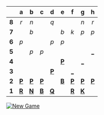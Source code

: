 |     |  a  |  b  |  c  |  d  |  e  |  f  |  g  |  h  |
|:---:|:---:|:---:|:---:|:---:|:---:|:---:|:---:|:---:|
|  **8**  |  _r_  |  _n_  |     |  _q_  |     |     |  _n_  |  _r_  |
|  **7**  |     |  _b_  |     |     |  _b_  |  _k_  |  _p_  |  _p_  |
|  **6**  |  _p_  |     |     |  _p_  |  _p_  |     |     |     |
|  **5**  |     |  _p_  |  _p_  |     |     |     |     |  [_](https://readme-chess.azurewebsites.net/play?move=e2h5)  |
|  **4**  |     |     |     |     |  [**P**](https://readme-chess.azurewebsites.net/select?square=e4)  |     |  [_](https://readme-chess.azurewebsites.net/play?move=e2g4)  |     |
|  **3**  |     |     |     |  [**P**](https://readme-chess.azurewebsites.net/select?square=d3)  |     |  [_](https://readme-chess.azurewebsites.net/play?move=e2f3)  |     |     |
|  **2**  |  [**P**](https://readme-chess.azurewebsites.net/select?square=a2)  |  [**P**](https://readme-chess.azurewebsites.net/select?square=b2)  |  [**P**](https://readme-chess.azurewebsites.net/select?square=c2)  |     |  [**B**](https://readme-chess.azurewebsites.net/select?square=e2)  |  [**P**](https://readme-chess.azurewebsites.net/select?square=f2)  |  [**P**](https://readme-chess.azurewebsites.net/select?square=g2)  |  [**P**](https://readme-chess.azurewebsites.net/select?square=h2)  |
|  **1**  |  [**R**](https://github.com/grim-kalman)  |  [**N**](https://readme-chess.azurewebsites.net/select?square=b1)  |  [**B**](https://readme-chess.azurewebsites.net/select?square=c1)  |  [**Q**](https://readme-chess.azurewebsites.net/select?square=d1)  |     |  [**R**](https://readme-chess.azurewebsites.net/select?square=f1)  |  [**K**](https://readme-chess.azurewebsites.net/select?square=g1)  |     |

[![New Game](https://img.shields.io/badge/new_game-4CAF50)](https://readme-chess.azurewebsites.net/new)